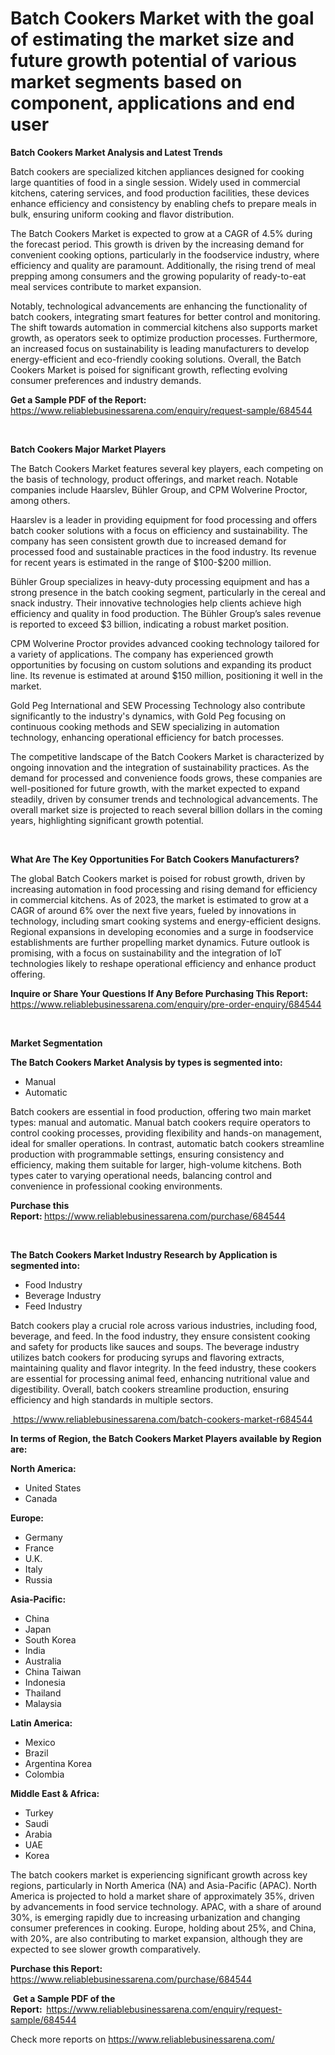 <p><h1>Batch Cookers Market with the goal of estimating the market size and future growth potential of various market segments based on component, applications and end user</h1></p><p><strong>Batch Cookers Market Analysis and Latest Trends</strong></p>
<p><p>Batch cookers are specialized kitchen appliances designed for cooking large quantities of food in a single session. Widely used in commercial kitchens, catering services, and food production facilities, these devices enhance efficiency and consistency by enabling chefs to prepare meals in bulk, ensuring uniform cooking and flavor distribution.</p><p>The Batch Cookers Market is expected to grow at a CAGR of 4.5% during the forecast period. This growth is driven by the increasing demand for convenient cooking options, particularly in the foodservice industry, where efficiency and quality are paramount. Additionally, the rising trend of meal prepping among consumers and the growing popularity of ready-to-eat meal services contribute to market expansion. </p><p>Notably, technological advancements are enhancing the functionality of batch cookers, integrating smart features for better control and monitoring. The shift towards automation in commercial kitchens also supports market growth, as operators seek to optimize production processes. Furthermore, an increased focus on sustainability is leading manufacturers to develop energy-efficient and eco-friendly cooking solutions. Overall, the Batch Cookers Market is poised for significant growth, reflecting evolving consumer preferences and industry demands.</p></p>
<p><strong>Get a Sample PDF of the Report:&nbsp;</strong> <a href="https://www.reliablebusinessarena.com/enquiry/request-sample/684544?utm_campaign=2258&utm_medium=2&utm_source=Github&utm_content=ia&utm_term=21022025&utm_id=batch-cookers">https://www.reliablebusinessarena.com/enquiry/request-sample/684544</a></p>
<p>&nbsp;</p>
<p><strong>Batch Cookers Major Market Players</strong></p>
<p><p>The Batch Cookers Market features several key players, each competing on the basis of technology, product offerings, and market reach. Notable companies include Haarslev, Bühler Group, and CPM Wolverine Proctor, among others.</p><p>Haarslev is a leader in providing equipment for food processing and offers batch cooker solutions with a focus on efficiency and sustainability. The company has seen consistent growth due to increased demand for processed food and sustainable practices in the food industry. Its revenue for recent years is estimated in the range of $100-$200 million.</p><p>Bühler Group specializes in heavy-duty processing equipment and has a strong presence in the batch cooking segment, particularly in the cereal and snack industry. Their innovative technologies help clients achieve high efficiency and quality in food production. The Bühler Group’s sales revenue is reported to exceed $3 billion, indicating a robust market position.</p><p>CPM Wolverine Proctor provides advanced cooking technology tailored for a variety of applications. The company has experienced growth opportunities by focusing on custom solutions and expanding its product line. Its revenue is estimated at around $150 million, positioning it well in the market.</p><p>Gold Peg International and SEW Processing Technology also contribute significantly to the industry's dynamics, with Gold Peg focusing on continuous cooking methods and SEW specializing in automation technology, enhancing operational efficiency for batch processes.</p><p>The competitive landscape of the Batch Cookers Market is characterized by ongoing innovation and the integration of sustainability practices. As the demand for processed and convenience foods grows, these companies are well-positioned for future growth, with the market expected to expand steadily, driven by consumer trends and technological advancements. The overall market size is projected to reach several billion dollars in the coming years, highlighting significant growth potential.</p></p>
<p>&nbsp;</p>
<p><strong>What Are The Key Opportunities For Batch Cookers Manufacturers?</strong></p>
<p><p>The global Batch Cookers market is poised for robust growth, driven by increasing automation in food processing and rising demand for efficiency in commercial kitchens. As of 2023, the market is estimated to grow at a CAGR of around 6% over the next five years, fueled by innovations in technology, including smart cooking systems and energy-efficient designs. Regional expansions in developing economies and a surge in foodservice establishments are further propelling market dynamics. Future outlook is promising, with a focus on sustainability and the integration of IoT technologies likely to reshape operational efficiency and enhance product offering.</p></p>
<p><strong>Inquire or Share Your Questions If Any Before Purchasing This Report:</strong> <a href="https://www.reliablebusinessarena.com/enquiry/pre-order-enquiry/684544?utm_campaign=2258&utm_medium=2&utm_source=Github&utm_content=ia&utm_term=21022025&utm_id=batch-cookers">https://www.reliablebusinessarena.com/enquiry/pre-order-enquiry/684544</a></p>
<p>&nbsp;</p>
<p><strong>Market Segmentation</strong></p>
<p><strong>The Batch Cookers Market Analysis by types is segmented into:</strong></p>
<p><ul><li>Manual</li><li>Automatic</li></ul></p>
<p><p>Batch cookers are essential in food production, offering two main market types: manual and automatic. Manual batch cookers require operators to control cooking processes, providing flexibility and hands-on management, ideal for smaller operations. In contrast, automatic batch cookers streamline production with programmable settings, ensuring consistency and efficiency, making them suitable for larger, high-volume kitchens. Both types cater to varying operational needs, balancing control and convenience in professional cooking environments.</p></p>
<p><strong>Purchase this Report:&nbsp;</strong><a href="https://www.reliablebusinessarena.com/purchase/684544?utm_campaign=2258&utm_medium=2&utm_source=Github&utm_content=ia&utm_term=21022025&utm_id=batch-cookers">https://www.reliablebusinessarena.com/purchase/684544</a></p>
<p>&nbsp;</p>
<p><strong>The Batch Cookers Market Industry Research by Application is segmented into:</strong></p>
<p><ul><li>Food Industry</li><li>Beverage Industry</li><li>Feed Industry</li></ul></p>
<p><p>Batch cookers play a crucial role across various industries, including food, beverage, and feed. In the food industry, they ensure consistent cooking and safety for products like sauces and soups. The beverage industry utilizes batch cookers for producing syrups and flavoring extracts, maintaining quality and flavor integrity. In the feed industry, these cookers are essential for processing animal feed, enhancing nutritional value and digestibility. Overall, batch cookers streamline production, ensuring efficiency and high standards in multiple sectors.</p></p>
<p><a href="https://www.reliablebusinessarena.com/batch-cookers-market-r684544?utm_campaign=2258&utm_medium=2&utm_source=Github&utm_content=ia&utm_term=21022025&utm_id=batch-cookers">&nbsp;https://www.reliablebusinessarena.com/batch-cookers-market-r684544</a></p>
<p><strong>In terms of Region, the Batch Cookers Market Players available by Region are:</strong></p>
<p>
    <p> <strong> North America: </strong>
        <ul>
            <li>United States</li>
            <li>Canada</li>
        </ul>
        </p> 
    <p> <strong> Europe: </strong>
        <ul>
            <li>Germany</li>
            <li>France</li>
            <li>U.K.</li>
            <li>Italy</li>
            <li>Russia</li>
        </ul>
        </p> 
    <p> <strong> Asia-Pacific: </strong>
        <ul>
            <li>China</li>
            <li>Japan</li>
            <li>South Korea</li>
            <li>India</li>
            <li>Australia</li>
            <li>China Taiwan</li>
            <li>Indonesia</li>
            <li>Thailand</li>
            <li>Malaysia</li>
        </ul>
        </p> 
    <p> <strong> Latin America: </strong>
        <ul>
            <li>Mexico</li>
            <li>Brazil</li>
            <li>Argentina Korea</li>
            <li>Colombia</li>
        </ul>
        </p> 
    <p> <strong> Middle East & Africa: </strong>
        <ul>
            <li>Turkey</li>
            <li>Saudi</li>
            <li>Arabia</li>
            <li>UAE</li>
            <li>Korea</li>
        </ul>
    </p>
    </p>
<p><p>The batch cookers market is experiencing significant growth across key regions, particularly in North America (NA) and Asia-Pacific (APAC). North America is projected to hold a market share of approximately 35%, driven by advancements in food service technology. APAC, with a share of around 30%, is emerging rapidly due to increasing urbanization and changing consumer preferences in cooking. Europe, holding about 25%, and China, with 20%, are also contributing to market expansion, although they are expected to see slower growth comparatively.</p></p>
<p><strong>Purchase this Report: </strong><a href="https://www.reliablebusinessarena.com/purchase/684544?utm_campaign=2258&utm_medium=2&utm_source=Github&utm_content=ia&utm_term=21022025&utm_id=batch-cookers">https://www.reliablebusinessarena.com/purchase/684544</a></p>
<p>&nbsp;<strong>Get a Sample PDF of the Report:&nbsp;&nbsp;</strong><a href="https://www.reliablebusinessarena.com/enquiry/request-sample/684544?utm_campaign=2258&utm_medium=2&utm_source=Github&utm_content=ia&utm_term=21022025&utm_id=batch-cookers">https://www.reliablebusinessarena.com/enquiry/request-sample/684544</a></p>
<p><strong></strong></p>
<p>Check more reports on <a href="https://www.reliablebusinessarena.com/?utm_campaign=2258&utm_medium=2&utm_source=Github&utm_content=ia&utm_term=21022025&utm_id=batch-cookers">https://www.reliablebusinessarena.com/</a></p>